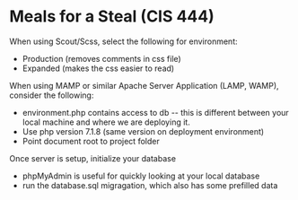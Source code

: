 # Meals for a Steal (CIS 444)

When using Scout/Scss, select the following for environment:

 * Production (removes comments in css file)
 * Expanded (makes the css easier to read)

When using MAMP or similar Apache Server Application (LAMP, WAMP), consider the following:

 * environment.php contains access to db -- this is different between your local machine and where we are deploying it.
 * Use php version 7.1.8 (same version on deployment environment)
 * Point document root to project folder
 
Once server is setup, initialize your database
 * phpMyAdmin is useful for quickly looking at your local database
 * run the database.sql migragation, which also has some prefilled data

